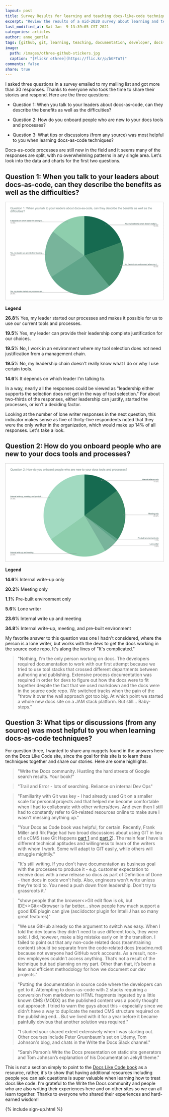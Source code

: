 ```yaml
---
layout: post
title: Survey Results for learning and teaching docs-like-code techniques
excerpt: "Review the results of a mid-2020 survey about learning and teaching team mates and yourself how to work with docs like code, Git, and GitHub for technical documentation."
last_modified_at: Sat Jan  9 13:39:05 CST 2021
categories: articles
author: anne_gentle
tags: [github, git, learning, teaching, documentation, developer, docs-like-code, onboarding]
image:
  path: /images/othree-github-stickers.jpg
  caption: "[Flickr othree](https://flic.kr/p/bGFTuT)"
comments: false
share: true
---
```


I asked three questions in a survey emailed to my mailing list and got more than 30 responses. Thanks to everyone who took the time to share their stories and respond. Here are the three questions:

* Question 1: When you talk to your leaders about docs-as-code, can they describe the benefits as well as the difficulties?

* Question 2: How do you onboard people who are new to your docs tools and processes?

* Question 3: What tips or discussions (from any source) was most helpful to you when learning docs-as-code techniques?

Docs-as-code processes are still new in the field and it seems many of the responses are split, with no overwhelming patterns in any single area. Let's look into the data and charts for the first two questions.

## Question 1: When you talk to your leaders about docs-as-code, can they describe the benefits as well as the difficulties?

![](/images/survey-charts/leadership-docs-tools.png)

**Legend**

**26.8**% Yes, my leader started our processes and makes it possible for us to use our current tools and processes.

**19.5**% Yes, my leader can provide their leadership complete justification for our choices.

**19.5**% No, I work in an environment where my tool selection does not need justification from a management chain.

**19.5**% No, my leadership chain doesn't really know what I do or why I use certain tools.

**14.6**% It depends on which leader I'm talking to.

In a way, nearly all the responses could be viewed as "leadership either supports the selection does not get in the way of tool selection." For about two-thirds of the responses, either leadership can justify, started the processes, or isn't a deciding factor.

Looking at the number of lone writer responses in the next question, this indicator makes sense as five of thirty-five respondents noted that they were the only writer in the organization, which would make up 14% of all responses. Let's take a look.

## Question 2: How do you onboard people who are new to your docs tools and processes?

![](/images/survey-charts/how-onboard-docs.png)

**Legend**

**14.6**% Internal write-up only

**20.2**% Meeting only

**1.1**% Pre-built environment only

**5.6**% Lone writer

**23.6**% Internal write up and meeting

**34.8**% Internal write-up, meeting, and pre-built environment

My favorite answer to this question was one I hadn't considered, where the person is a lone writer, but works with the devs to get the docs working in the source code repo. It's along the lines of "It's complicated."

> "Nothing, I'm the only person working on docs. The developers required documentation to work with our first attempt because we tried to use tool stacks that crossed different departments between authoring and publishing. Extensive process documentation was required in order for devs to figure out how the docs were to fit together despite the fact that we used markdown and the docs were in the source code repo. We switched tracks when the pain of the "throw it over the wall approach got too big. At which point we started a whole new docs site on a JAM stack platform. But still... Baby-steps."

## Question 3: What tips or discussions (from any source) was most helpful to you when learning docs-as-code techniques?

For question three, I wanted to share any nuggets found in the answers here on the Docs Like Code site, since the goal for this site is to learn these techniques together and share our stories. Here are some highlights.

> "Write the Docs community. Hustling the hard streets of Google search results. Your book!"

> "Trail and Error - lots of searching. Reliance on internal Dev Ops"

> "Familiarity with Git was key - I had already used Git on a smaller scale for personal projects and that helped me become comfortable when I had to  collaborate with other writers/devs. And even then I still had to constantly refer to Git-related resources online to make sure I wasn't messing anything up."

> "Your Docs as Code book was helpful, for certain.  Recently, Frank Miller and Rik Page had two broad discussions about using GIT in lieu of a cCMS (see Git Happens [part 1](https://vimeo.com/431452486) and [part 2](https://vimeo.com/449217243)). The main fear I have is different technical aptitudes and willingness to learn of the writers with whom I work. Some will adapt to GIT easily, while others will struggle mightily."

> "It's still writing. If you don't have documentation as business goal with the processes to produce it - e.g. customer expectation to receive docs with a new release so docs as part of Definition of Done - then docs in code won't help.
Also, engineers won't write unless they're told to. You need a push down from leadership. Don't try to grassroots it."

> "show people that the browser<>Git edit flow is ok, but IDE<>Git<>Browser is far better... show people how much support a good IDE plugin can give (asciidoctor plugin for IntelliJ has so many great features)"

> "We use GitHub already so the argument to switch was easy. When I told the dev teams they didn’t need to use different tools, they were sold. I did, however, make a big mistake early on in the transition. I failed to point out that any non-code related docs (team/training content) should be separate from the code-related docs (readme.md) because not everyone had GitHub work accounts. As a result, non-dev employees couldn’t access anything. That’s not a result of the technique but bad planning on my part. Other than that, it’s been a lean and efficient methodology for how we document our dev projects."

> "Putting the documentation in source code where the developers can get to it. Attempting to docs-as-code with 2 stacks requiring a conversion from markdown to HTML fragments ingested by a little known CMS (MODX) as the published content was a poorly thought out approach. I tried to warn the guys about this - especially since we didn't have a way to duplicate the nested CMS structure required on the publishing end... But we lived with it for a year before it became painfully obvious that another solution was required."


> "I studied your shared extent extensively when I was starting out. Other courses include Peter Gruenbaum's set on Udemy, Tom Johnson's blog, and chats in the Write the Docs Slack channel."

> "Sarah Parson’s Write the Docs presentation on static site generators and Tom Johnson’s explanation of his Documentation Jekyll theme."

This is not a section simply to point to the [Docs Like Code book](https://docslikecode.com/book/) as a resource, rather, it's to show that having additional resources including people you can ask questions is super valuable when learning how to treat docs like code. I'm grateful to the Write the Docs community and people who are also writing their experiences here and on other sites so we can all learn together. Thanks to everyone who shared their experiences and hard-earned wisdom!

{% include sign-up.html %}
